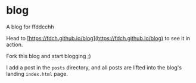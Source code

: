 # blog

A blog for ffddcchh

Head to [https://fdch.github.io/blog](https://fdch.github.io/blog) to see it in action.

Fork this blog and start blogging ;)

I add a post in the `posts` directory,
and all posts are lifted into the blog's
landing `index.html` page. 
